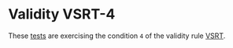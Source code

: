 # Validity VSRT-4

These [tests](.) are exercising the condition `4` of the validity rule [VSRT](../vspt/Readme.md).
